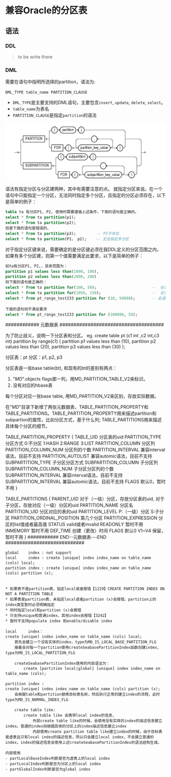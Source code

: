 # 兼容Oracle的分区表

## 语法

### DDL

> to be write there

### DML

需要在语句中指明所选择的partition，语法为:

`DML_TYPE table_name PARTITION_CLAUSE`

* `DML_TYPE`是主要支持的DML语句，主要包含`insert`, `update`, `delete`, `select`。
* `table_name`为表名
* `PARTITION_CLAUSE`是指定`partition`的语法

![Alt Text](images/partition1.png "语法")

语法有指定分区与分区建两种，其中有需要注意的点。
就指定分区来说。在一个语句中只能指定一个分区，无法同时指定多个分区，且指定的分区必须存在，以下是简单的例子：
```sql
table ta 有分区P1, P2, 使用时需要遵循上述条件，下面的语句是正确的。
select * from ta partition(p1);
select * from ta partition(p2);
但是下面的语句是错误的，
select * from ta partition(p3);         -- P3不存在
select * from ta partition(P1， p2);    -- 无法指定多分区
```

对于指定分区键来说，需要确定的是分区键必须在我DDL定义的分区范围之内，如果有多个分区建，则第一个值需要满足此要求，以下是简单的例子：
```sql
如ta有分区P1, P2,，具体范围为：
partition p1 values less than(1000, 100),
partition p2 values less than(2000, 200)
则下面的语句是正确的：
select * from ta partition for(100, 50);                        --  在分区P1的范围内，所以使用的是P1分区
select * from ta partition for(1050, 150);                      --  在分区P2的范围内，所以使用的是P2分区
select * from pt_range_test233 partition for (10, 50000);       -- 此语句也是正确的，第一个分区建在P1内

下面的语句则不满足要求
select * from pt_range_test233 partition for (100000, 50);

```

############ 元数据表 #####################################

为了防止歧义，说明一下分区表和分区。
eg.
create table pt (c1 int ,c2 int,c3 int)
partition by range(c1)
(
partition p1 values less than (10),
partition p2 values less than (20),
partition p3 values less than (30)
);

分区表：pt
分区：p1, p2, p3

分区表是一张base table(bt), 和现有的bt的差别有两点：
1. "_MD_".objects flags那一列，用MD_PARTITION_TABLE_V2来标识。
2. 没有对应的hbase表

每个分区对应一张base table, 用MD_PARTITION_V2来区别，存放实际数据。

在"_MD_"目录下新增了两张元数据表，TABLE_PARTITION_PROPERTY和TABLE_PARTITIONS。TABLE_PARTITION_PROPERTY用来描述partition和subpartion的属性，比如分区方式，基于什么列; TABLE_PARTITIONS用来描述具体每个分区的细节。

TABLE_PARTITION_PROPERTY
{
  TABLE_UID                   分区表的uid
  PARTITION_TYPE              分区方式 0:不分区  1:HASH  2:RANGE 3:LIST
  PARTITION_COLUMN            分区列
  PARTITION_COLUMN_NUM        分区列的个数
  PARTITION_INTERVAL          兼容interval语法，目前不支持
  PARTITION_AUTOLIST          兼容automic语法，目前不支持
  SUBPARTITION_TYPE           子分区分区方式
  SUBPARTITION_COLUMN         子分区列
  SUBPARTITION_COLUMN_NUM     子分区分区列的个数
  SUBPARTITION_INTERVAL       兼容interval语法，目前不支持
  SUBPARTITION_INTERVAL       兼容automic语法，目前不支持
  FLAGS                       默认0，暂时不用 
}

TABLE_PARTITIONS
{
  PARENT_UID                  对于（一级）分区，存放分区表的uid, 对于子分区，存放对应（一级）分区的uid
  PARTITION_NAME              分区名
  PARTITION_UID               分区对应的表的uid
  PARTITION_LEVEL             P:（一级）分区    S:子分区
  PARTITION_ORDINAL_POSITION  第几个分区
  PARTITION_EXPRESSION        分区的list值或者最高值
  STATUS                      valid或者invalid
  READONLY                    暂时不用
  INMEMORY                    暂时不用
  DEF_TIME                    创建（更改）时间
  FLAGS                       默认0
  V1~V4                       保留，暂时不用
}
########### END--元数据表---END ############################

```
global    index : not support
local     index : create [unique] index index_name on table_name (cols) local;
partition index : create [unique] index index_name on table_name (cols) partition (x);


* 如果表不是partition表，指定local或者报错【1229】CREATE PARTITION INDEX ON NOT A PARTITION TABLE
* 如果表是partition表，未指定local或者partition (x)会报错，partition上的index类型暂时必须明确指定
* 同时指定local和partition (x)会报错
* 只支持unique和普通index，其他index会报错【3242】   
* 暂时不支持populate index 和enable/disable index

local     index：
create [unique] index index_name on table_name (cols) local;
	首先会建立一个没有实体的index，type为MD_IS_LOCAL_BASE_PARTITION_FLG
	接着会对每一个partition使用createSeabasePartitionIndex函数创建index，type为MD_IS_LOCAL_PARTITION_FLG
	
	createSeabasePartitionIndex使用的内部语法为：
		create [partition local|global] [unique] index index_name on table_name (cols);
	
partition index : 
create [unique] index index_name on table_name (cols) partition (x);
	会根据table和partition替换目标表名称，然后执行正常的建立index的流程，此时type为MD_IS_NORMAL_INDEX_FLG

	create table like:
		create table like 会携带local index的信息，
			外部create table like的时候，会使用没有实体的index的描述信息建立index。普通的index则根据具体的分区上的index描述信息建立index
			内部使用create partition table like建立index的时候，由于目标表是虚表且只有local index的描述信息，所以只会建立local index，不会建立普通的index，index的描述信息会使用上述createSeabasePartitionIndex的语法结构生成。

内部使用
- partLocalBaseIndex判断是否为虚表上的local index
- partLocalIndex判断是否为分区上的local index
- partGlobalIndex判断是否为global index


```